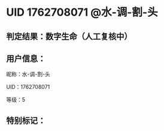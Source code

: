 # UID 1762708071 @水-调-割-头
## 判定结果：数字生命（人工复核中）
## 用户信息：

昵称：水-调-割-头

UID：1762708071

等级：5

## 特别标记：

